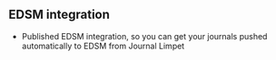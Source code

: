 ﻿---
pubdate: 2021-01-07T12:00:00Z
category: general
---

## EDSM integration

- Published EDSM integration, so you can get your journals pushed automatically to EDSM from Journal Limpet
